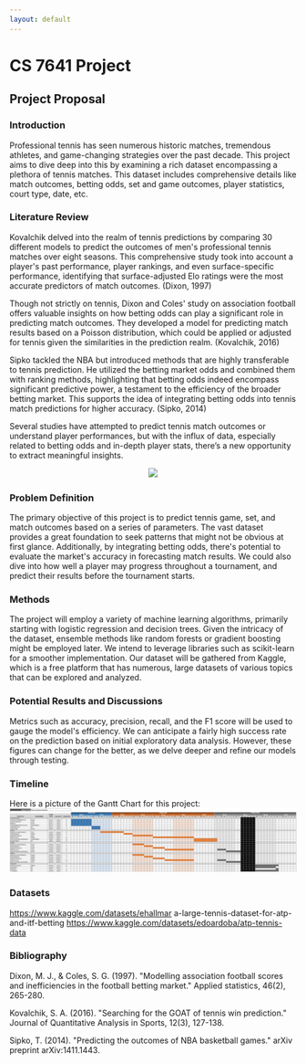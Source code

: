 ```yaml
---
layout: default
---
```


# CS 7641 Project

## Project Proposal

### Introduction

Professional tennis has seen numerous historic matches, tremendous athletes, and game-changing strategies over the past decade. This project aims to dive deep into this by examining a rich dataset encompassing a plethora of tennis matches. This dataset includes comprehensive details like match outcomes, betting odds, set and game outcomes, player statistics, court type, date, etc.

### Literature Review

Kovalchik delved into the realm of tennis predictions by comparing 30 different models to predict the outcomes of men's professional tennis matches over eight seasons. This comprehensive study took into account a player's past performance, player rankings, and even surface-specific performance, identifying that surface-adjusted Elo ratings were the most accurate predictors of match outcomes. (Dixon, 1997)

Though not strictly on tennis, Dixon and Coles' study on association football offers valuable insights on how betting odds can play a significant role in predicting match outcomes. They developed a model for predicting match results based on a Poisson distribution, which could be applied or adjusted for tennis given the similarities in the prediction realm. (Kovalchik, 2016)

Sipko tackled the NBA but introduced methods that are highly transferable to tennis prediction. He utilized the betting market odds and combined them with ranking methods, highlighting that betting odds indeed encompass significant predictive power, a testament to the efficiency of the broader betting market. This supports the idea of integrating betting odds into tennis match predictions for higher accuracy. (Sipko, 2014)

Several studies have attempted to predict tennis match outcomes or understand player performances, but with the influx of data, especially related to betting odds and in-depth player stats, there’s a new opportunity to extract meaningful insights.

<p align="center">
  <img width="300" src="[https://picsum.photos/460/300](https://qph.cf2.quoracdn.net/main-qimg-0ce99e626ee802157c1964a6c7b5cc82-pjlq)">
</p>

### Problem Definition

The primary objective of this project is to predict tennis game, set, and match outcomes based on a series of parameters. The vast dataset provides a great foundation to seek patterns that might not be obvious at first glance. Additionally, by integrating betting odds, there's potential to evaluate the market's accuracy in forecasting match results. We could also dive into how well a player may progress throughout a tournament, and predict their results before the tournament starts.

### Methods

The project will employ a variety of machine learning algorithms, primarily starting with logistic regression and decision trees. Given the intricacy of the dataset, ensemble methods like random forests or gradient boosting might be employed later. We intend to leverage libraries such as scikit-learn for a smoother implementation. Our dataset will be gathered from Kaggle, which is a free platform that has numerous, large datasets of various topics that can be explored and analyzed.

### Potential Results and Discussions

Metrics such as accuracy, precision, recall, and the F1 score will be used to gauge the model's efficiency. We can anticipate a fairly high success rate on the prediction based on initial exploratory data analysis. However, these figures can change for the better, as we delve deeper and refine our models through testing.

### Timeline
Here is a picture of the Gantt Chart for this project:
![Gantt Chart](assets/GanttChart.jpeg)

### Datasets

https://www.kaggle.com/datasets/ehallmar a-large-tennis-dataset-for-atp-and-itf-betting
https://www.kaggle.com/datasets/edoardoba/atp-tennis-data

### Bibliography

Dixon, M. J., & Coles, S. G. (1997). "Modelling association football scores and inefficiencies in the football betting market." Applied statistics, 46(2), 265-280.

Kovalchik, S. A. (2016). "Searching for the GOAT of tennis win prediction." Journal of Quantitative Analysis in Sports, 12(3), 127-138.

Sipko, T. (2014). "Predicting the outcomes of NBA basketball games." arXiv preprint arXiv:1411.1443.
